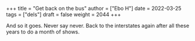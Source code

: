 +++
title = "Get back on the bus"
author = ["Ebo H"]
date = 2022-03-25
tags = ["dels"]
draft = false
weight = 2044
+++

And so it goes. Never say never. Back to the interstates again after all these years to do a month of shows.
